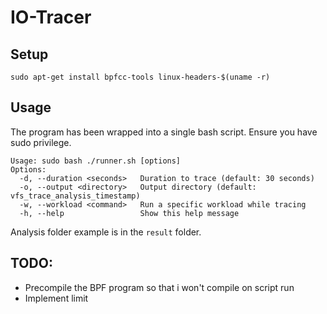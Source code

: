 # IO-Tracer

## Setup

```
sudo apt-get install bpfcc-tools linux-headers-$(uname -r)
```

## Usage

The program has been wrapped into a single bash script.
Ensure you have sudo privilege.

```
Usage: sudo bash ./runner.sh [options]
Options:
  -d, --duration <seconds>   Duration to trace (default: 30 seconds)
  -o, --output <directory>   Output directory (default: vfs_trace_analysis_timestamp)
  -w, --workload <command>   Run a specific workload while tracing
  -h, --help                 Show this help message

```

Analysis folder example is in the `result` folder.

## TODO:
- Precompile the BPF program so that i won't compile on script run
- Implement limit
